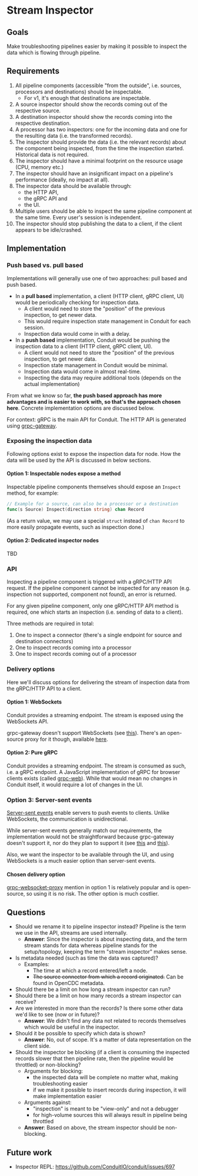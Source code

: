 # Stream Inspector

## Goals

Make troubleshooting pipelines easier by making it possible to inspect the data which is flowing through pipeline.

## Requirements

1. All pipeline components (accessible "from the outside", i.e. sources, processors and destinations) should be
   inspectable.
    * For v1, it's enough that destinations are inspectable.
2. A source inspector should show the records coming out of the respective source.
3. A destination inspector should show the records coming into the respective destination.
4. A processor has two inspectors: one for the incoming data and one for the resulting data (i.e. the transformed
   records).
5. The inspector should provide the data (i.e. the relevant records) about the component being inspected, from the 
   time the inspection started. Historical data is not required.
6. The inspector should have a minimal footprint on the resource usage (CPU, memory etc.)
7. The inspector should have an insignificant impact on a pipeline's performance (ideally, no impact at all).
8. The inspector data should be available through:
    * the HTTP API,
    * the gRPC API and
    * the UI.
9. Multiple users should be able to inspect the same pipeline component at the same time. Every user's session is
   independent.
10. The inspector should stop publishing the data to a client, if the client appears to be idle/crashed.

## Implementation

### Push based vs. pull based
Implementations will generally use one of two approaches: pull based and push based.

* In a **pull based** implementation, a client (HTTP client, gRPC client, UI) would be periodically checking for
  inspection data.
  * A client would need to store the "position" of the previous inspection, to get newer data.
  * This would require inspection state management in Conduit for each session.
  * Inspection data would come in with a delay.
* In a **push based** implementation, Conduit would be pushing the inspection data to a client (HTTP client, gRPC
  client, UI).
  * A client would not need to store the "position" of the previous inspection, to get newer data.
  * Inspection state management in Conduit would be minimal.
  * Inspection data would come in almost real-time.
  * Inspecting the data may require additional tools (depends on the actual implementation)

From what we know so far, **the push based approach has more advantages and is easier to work with, so that's the 
approach chosen here**. Concrete implementation options are discussed below.

For context: gRPC is the main API for Conduit. The HTTP API is generated using [grpc-gateway](https://github.com/grpc-ecosystem/grpc-gateway).

### Exposing the inspection data
Following options exist to expose the inspection data for node. How the data will be used by the API is discussed in
below sections.

#### Option 1: Inspectable nodes expose a method
Inspectable pipeline components themselves should expose an `Inspect` method, for example:
```go
// Example for a source, can also be a processor or a destination
func(s Source) Inspect(direction string) chan Record
```
(As a return value, we may use a special `struct` instead of `chan Record` to more easily propagate events, such as
inspection done.)

#### Option 2: Dedicated inspector nodes
TBD

### API
Inspecting a pipeline component is triggered with a gRPC/HTTP API request. If the pipeline component cannot be inspected
for any reason (e.g. inspection not supported, component not found), an error is returned.

For any given pipeline component, only one gRPC/HTTP API method is required, one which starts an inspection (i.e. 
sending of data to a client).

Three methods are required in total:
1. One to inspect a connector (there's a single endpoint for source and destination connectors)
2. One to inspect records coming into a processor
3. One to inspect records coming out of a processor

### Delivery options
Here we'll discuss options for delivering the stream of inspection data from the gRPC/HTTP API to a client.

#### Option 1: WebSockets
Conduit provides a streaming endpoint. The stream is exposed using the WebSockets API.

grpc-gateway doesn't support WebSockets (see [this](https://github.com/grpc-ecosystem/grpc-gateway/issues/168)). There's 
an open-source proxy for it though, available [here](https://github.com/tmc/grpc-websocket-proxy/). 

#### Option 2: Pure gRPC
Conduit provides a streaming endpoint. The stream is consumed as such, i.e. a gRPC endpoint. A JavaScript implementation
of gRPC for browser clients exists (called [grpc-web](https://github.com/grpc/grpc-web)). While that would mean no 
changes in Conduit itself, it would require a lot of changes in the UI.

### Option 3: Server-sent events 
[Server-sent events](https://html.spec.whatwg.org/#server-sent-events) enable servers to push events to clients. Unlike
WebSockets, the communication is unidirectional.

While server-sent events generally match our requirements, the implementation would not be straightforward because 
grpc-gateway doesn't support it, nor do they plan to support it (see [this](https://hackmd.io/@prysmaticlabs/eventstream-api) 
and [this](https://github.com/grpc-ecosystem/grpc-gateway/issues/26)).

Also, we want the inspector to be available through the UI, and using WebSockets is a much easier option than server-sent 
events.

#### Chosen delivery option
[grpc-websocket-proxy](https://github.com/tmc/grpc-websocket-proxy/) mention in option 1 is relatively popular and is
open-source, so using it is no risk. The other option is much costlier.

## Questions

* Should we rename it to pipeline inspector instead? Pipeline is the term we use in the API, streams are used
  internally.
    * **Answer**: Since the inspector is about inspecting data, and the term stream stands for data whereas pipeline
      stands for the setup/topology, keeping the term "stream inspector" makes sense.
* Is metadata needed (such as time the data was captured)?
  * Examples: 
    * The time at which a record entered/left a node.
    * ~~The source connector from which a record originated.~~ Can be found in OpenCDC metadata.
* Should there be a limit on how long a stream inspector can run?
* Should there be a limit on how many records a stream inspector can receive?
* Are we interested in more than the records? Is there some other data we'd like to see (now or in future)? 
  * **Answer**: We didn't find any data not related to records themselves which would be useful in the inspector.
* Should it be possible to specify which data is shown?
  * **Answer**: No, out of scope. It's a matter of data representation on the client side.
* Should the inspector be blocking (if a client is consuming the inspected records slower that then pipeline rate,
then the pipeline would be throttled) or non-blocking?
  * Arguments for blocking: 
    * the inspected data will be complete no matter what, making troubleshooting easier
    * if we make it possible to insert records during inspection, it will make implementation easier
  * Arguments against: 
    * "inspection" is meant to be "view-only" and not a debugger
    * for high-volume sources this will always result in pipeline being throttled 
  * **Answer**: Based on above, the stream inspector should be non-blocking.

## Future work

* Inspector REPL: https://github.com/ConduitIO/conduit/issues/697